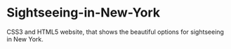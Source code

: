 # Sightseeing-in-New-York
CSS3 and HTML5 website, that shows the beautiful options for sightseeing in New York.
